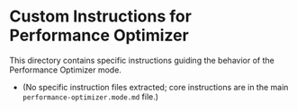 # Custom Instructions for Performance Optimizer

This directory contains specific instructions guiding the behavior of the Performance Optimizer mode.

*   (No specific instruction files extracted; core instructions are in the main `performance-optimizer.mode.md` file.)
